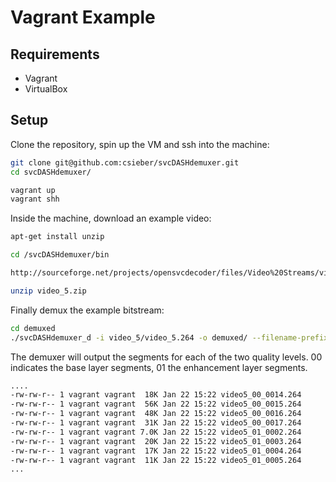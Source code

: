 # Vagrant Example

## Requirements

 - Vagrant
 - VirtualBox
 
## Setup

Clone the repository, spin up the VM and ssh into the machine:

```bash
git clone git@github.com:csieber/svcDASHdemuxer.git
cd svcDASHdemuxer/

vagrant up
vagrant shh
```

Inside the machine, download an example video:

```bash
apt-get install unzip

cd /svcDASHdemuxer/bin

http://sourceforge.net/projects/opensvcdecoder/files/Video%20Streams/video_5.zip/download -O video_5.zip

unzip video_5.zip
```

Finally demux the example bitstream:

```bash
cd demuxed
./svcDASHdemuxer_d -i video_5/video_5.264 -o demuxed/ --filename-prefix video5_
```

The demuxer will output the segments for each of the two quality levels. 00 indicates the base layer segments, 01 the enhancement layer segments.

```bash
....
-rw-rw-r-- 1 vagrant vagrant  18K Jan 22 15:22 video5_00_0014.264
-rw-rw-r-- 1 vagrant vagrant  56K Jan 22 15:22 video5_00_0015.264
-rw-rw-r-- 1 vagrant vagrant  48K Jan 22 15:22 video5_00_0016.264
-rw-rw-r-- 1 vagrant vagrant  31K Jan 22 15:22 video5_00_0017.264
-rw-rw-r-- 1 vagrant vagrant 7.0K Jan 22 15:22 video5_01_0002.264
-rw-rw-r-- 1 vagrant vagrant  20K Jan 22 15:22 video5_01_0003.264
-rw-rw-r-- 1 vagrant vagrant  17K Jan 22 15:22 video5_01_0004.264
-rw-rw-r-- 1 vagrant vagrant  11K Jan 22 15:22 video5_01_0005.264
...
```

